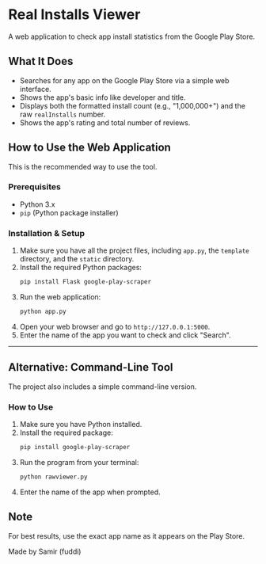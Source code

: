 # Real Installs Viewer

A web application to check app install statistics from the Google Play Store.

## What It Does
- Searches for any app on the Google Play Store via a simple web interface.
- Shows the app's basic info like developer and title.
- Displays both the formatted install count (e.g., "1,000,000+") and the raw `realInstalls` number.
- Shows the app's rating and total number of reviews.

## How to Use the Web Application

This is the recommended way to use the tool.

### Prerequisites
- Python 3.x
- `pip` (Python package installer)

### Installation & Setup
1.  Make sure you have all the project files, including `app.py`, the `template` directory, and the `static` directory.
2.  Install the required Python packages:
    ```sh
    pip install Flask google-play-scraper
    ```
3.  Run the web application:
    ```sh
    python app.py
    ```
4.  Open your web browser and go to `http://127.0.0.1:5000`.
5.  Enter the name of the app you want to check and click "Search".

---

## Alternative: Command-Line Tool

The project also includes a simple command-line version.

### How to Use
1. Make sure you have Python installed.
2. Install the required package: 
   ```sh
   pip install google-play-scraper
   ```
3. Run the program from your terminal: 
   ```sh
   python rawviewer.py
   ```
4. Enter the name of the app when prompted.

## Note
For best results, use the exact app name as it appears on the Play Store.

Made by Samir (fuddi)